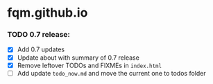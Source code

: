 # fqm.github.io

### TODO 0.7 release:
- [x] Add 0.7 updates
- [x] Update about with summary of 0.7 release
- [x] Remove leftover TODOs and FIXMEs in `index.html`
- [ ] Add update `todo_now.md` and move the current one to todos folder
